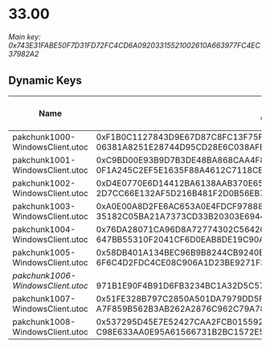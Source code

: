 # 33.00

###### *Main key: 0x743E31FABE50F7D31FD72FC4CD6A09203315521002610A663977FC4EC37982A2*

## Dynamic Keys

| Name                              | Key</br>GUID                                                                                            | High Res Textures |
|-----------------------------------|---------------------------------------------------------------------------------------------------------|-------------------|
| pakchunk1000-WindowsClient.utoc   | 0xF1B0C1127843D9E67D87C8FC13F75F2746521FC0D50740E6FAB65D54C622BE51</br>06381A8251E28744D95CD28E6C038AFB | ✔️                |
| pakchunk1001-WindowsClient.utoc   | 0xC9BD00E93B9D7B3DE48BA868CAA4F891442723F019E5244135E54EC6C92F16D3</br>0F1A245C2EF5E1635F88A4612C7118CB | ✔️                |
| pakchunk1002-WindowsClient.utoc   | 0xD4E0770E6D14412BA6138AAB370E65A535A0C756E312A385137FACDD7A3856EE</br>2D7CC66E132AF5D216B481F2D0B56EB7 | ❌                 |
| pakchunk1003-WindowsClient.utoc   | 0xA0E00A8D2FE6AC653A0E4FDCF9788872CFB182FAB223CCE6B7EA674795663E65</br>35182C05BA21A7373CD33B20303E6944 | ✔️                |
| pakchunk1004-WindowsClient.utoc   | 0x76DA28071CA96D8A72774302C564209C3A16F114839C07DD61135093975A0A4F</br>647BB55310F2041CF6D0EAB8DE19C90A | ❌                 |
| pakchunk1005-WindowsClient.utoc   | 0x58DB401A134BEC96B9B8244CB9240EEF84D5EEF33091B48C49E5F213F0A63B2C</br>6F6C4D2FDC4CE08C906A1D23BE9271F3 | ❌                 |
| *pakchunk1006-WindowsClient.utoc* | </br>971B1E90F4B91D6FB3234BC1A32D5C57                                                                   | ❌                 |
| pakchunk1007-WindowsClient.utoc   | 0x51FE328B797C2850A501DA7979DD5FAE0668DC76E95D7AF0888B889B58F86A50</br>A7F859B562B3AB262A2876C962C79A78 | ❌                 |
| pakchunk1008-WindowsClient.utoc   | 0x537295D45E7E52427CAA2FCB0155922C3E2DB285517B3C59A2764F454FA8240F</br>C98E633AA0E95A61566731B2BC1572E5 | ✔️                |
